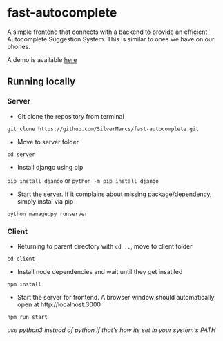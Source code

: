 # fast-autocomplete

A simple frontend that connects with a backend to provide an efficient Autocomplete Suggestion System.
This is similar to ones we have on our phones.

A demo is available [here](https://fast-autocomplete.vercel.app)

## Running locally

### Server

- Git clone the repository from terminal <br>

```git clone https://github.com/SilverMarcs/fast-autocomplete.git```

- Move to server folder <br>

```cd server```

- Install django using pip <br>

```pip install django```
or
```python -m pip install django```

- Start the server. If it complains about missing package/dependency, simply instal via pip <br>

```python manage.py runserver```

### Client

- Returning to parent directory with ```cd ..```, move to client folder <br>
  
```cd client```

- Install node dependencies and wait until they get insatlled <br>
  
```npm install```

- Start the server for frontend. A browser window should automatically open at http://localhost:3000 <br>
  
```npm run start```


*use python3 instead of python if that's how its set in your system's PATH*

